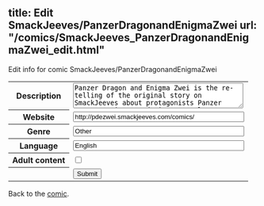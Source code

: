 title: Edit SmackJeeves/PanzerDragonandEnigmaZwei
url: "/comics/SmackJeeves_PanzerDragonandEnigmaZwei_edit.html"
---
Edit info for comic SmackJeeves/PanzerDragonandEnigmaZwei

<form name="comic" action="http://gaepostmail.appspot.com/comic/" method="post">
<table class="comicinfo">
<tr>
<th>Description</th><td><textarea name="description" cols="40" rows="3">Panzer Dragon and Enigma Zwei is the re-telling of the original story on SmackJeeves about protagonists Panzer Dragon, Enigma, and Niavana Avalon as they become involved in protecting their home from the move of a mysterious organization, spiraling into a battle that will decide the fate of so many worlds and reveal to this trio their destiny. Click on &quot;PDE: Complete Edition&quot; to check out the original story, but you do NOT have to read the Complete Edition to understand what's going on in PDE Zwei. Nevertheless, it's still an awesome read and you should check it out if you want an idea of my past works. Comics available every Monday, Thursday, and Saturday!!!</textarea></td>
</tr>
<tr>
<th>Website</th><td><input type="text" name="url" value="http://pdezwei.smackjeeves.com/comics/" size="40"/></td>
</tr>
<tr>
<th>Genre</th><td><input type="text" name="genre" value="Other" size="40"/></td>
</tr>
<tr>
<th>Language</th><td><input type="text" name="language" value="English" size="40"/></td>
</tr>
<tr>
<th>Adult content</th><td><input type="checkbox" name="adult" value="adult" /></td>
</tr>
<tr>
<th></th><td>
<input type="hidden" name="comic" value="SmackJeeves_PanzerDragonandEnigmaZwei" />
<input type="submit" name="submit" value="Submit" />
</td>
</tr>
</table>
</form>

Back to the [comic](SmackJeeves_PanzerDragonandEnigmaZwei.html).
